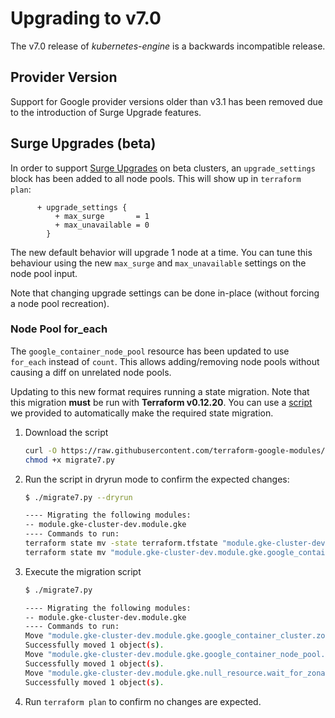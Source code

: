 # Upgrading to v7.0

The v7.0 release of *kubernetes-engine* is a backwards incompatible
release.

## Provider Version
Support for Google provider versions older than v3.1 has been removed due to the introduction of Surge Upgrade features.

## Surge Upgrades (beta)
In order to support [Surge Upgrades](https://cloud.google.com/kubernetes-engine/docs/concepts/cluster-upgrades#surge) on beta clusters, an `upgrade_settings` block has been added to all node pools. This will show up in `terraform plan`:

```
      + upgrade_settings {
          + max_surge       = 1
          + max_unavailable = 0
        }
```

The new default behavior will upgrade 1 node at a time. You can tune this behaviour using the new `max_surge` and `max_unavailable` settings on the node pool input.

Note that changing upgrade settings can be done in-place (without forcing a node pool recreation).

### Node Pool for_each
The `google_container_node_pool` resource has been updated to use `for_each` instead of `count`. This allows adding/removing node pools without causing a diff on unrelated node pools.

Updating to this new format requires running a state migration. Note that this migration **must** be run with **Terraform v0.12.20**. You can use a [script](../helpers/migrate7.py) we provided to automatically make the required state migration.

1. Download the script

    ```sh
    curl -O https://raw.githubusercontent.com/terraform-google-modules/terraform-google-kubernetes-engine/v7.0.0/helpers/migrate7.py
    chmod +x migrate7.py
    ```

2. Run the script in dryrun mode to confirm the expected changes:

    ```sh
    $ ./migrate7.py --dryrun

    ---- Migrating the following modules:
    -- module.gke-cluster-dev.module.gke
    ---- Commands to run:
    terraform state mv -state terraform.tfstate "module.gke-cluster-dev.module.gke.google_container_cluster.zonal_primary[0]" "module.gke-cluster-dev.module.gke.google_container_cluster.primary[0]"
    terraform state mv "module.gke-cluster-dev.module.gke.google_container_node_pool.zonal_pools[0]" "module.gke-cluster-dev.module.gke.google_container_node_pool.pools[0]"
    ```

3. Execute the migration script

    ```sh
    $ ./migrate7.py

    ---- Migrating the following modules:
    -- module.gke-cluster-dev.module.gke
    ---- Commands to run:
    Move "module.gke-cluster-dev.module.gke.google_container_cluster.zonal_primary[0]" to "module.gke-cluster-dev.module.gke.google_container_cluster.primary[0]"
    Successfully moved 1 object(s).
    Move "module.gke-cluster-dev.module.gke.google_container_node_pool.zonal_pools[0]" to "module.gke-cluster-dev.module.gke.google_container_node_pool.pools[0]"
    Successfully moved 1 object(s).
    Move "module.gke-cluster-dev.module.gke.null_resource.wait_for_zonal_cluster" to "module.gke-cluster-dev.module.gke.null_resource.wait_for_cluster"
    Successfully moved 1 object(s).
    ```

4. Run `terraform plan` to confirm no changes are expected.
